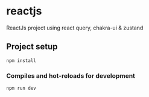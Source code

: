 # reactjs
ReactJs project using react query, chakra-ui &amp; zustand




## Project setup
```
npm install
```

### Compiles and hot-reloads for development
```
npm run dev 
```
